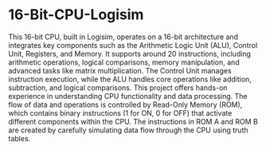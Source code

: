 # 16-Bit-CPU-Logisim
This 16-bit CPU, built in Logisim, operates on a 16-bit architecture and integrates key components such as the Arithmetic Logic Unit (ALU), Control Unit, Registers, and Memory. It supports around 20 instructions, including arithmetic operations, logical comparisons, memory manipulation, and advanced tasks like matrix multiplication. The Control Unit manages instruction execution, while the ALU handles core operations like addition, subtraction, and logical comparisons. This project offers hands-on experience in understanding CPU functionality and data processing.
The flow of data and operations is controlled by Read-Only Memory (ROM), which contains binary instructions (1 for ON, 0 for OFF) that activate different components within the CPU. The instructions in ROM A and ROM B are created by carefully simulating data flow through the CPU using truth tables.
